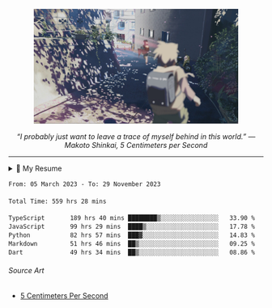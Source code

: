 <p align="center"><img src="asset/header.jpg" width="80%"/></p>
<p align="center"><i>“I probably just want to leave a trace of myself behind in this world.” ― Makoto Shinkai, 5 Centimeters per Second</i></p>

---

<details>
  <summary>📃 My Resume</summary>

### Education

- 📖 **Computer Science**\
📆 10/2021 - present\
📍 **Thang Long University** - Hoang Mai, Hanoi, Vietnam

### Experience

<img align="right" src="https://img.shields.io/badge/Figma-F24E1E?style=flat&logo=figma&logoColor=white"/>
<img align="right" src="https://img.shields.io/badge/node.js-6DA55F?style=flat&logo=node.js&logoColor=white"/>
<img align="right" src="https://img.shields.io/badge/Next.js-black?style=flat&logo=next.js&logoColor=white"/>
<img align="right" src="https://img.shields.io/badge/TypeScript-007ACC?style=flat&logo=typescript&logoColor=white"/>


- 👨‍💻 **Frontend Web Intern**\
📆 07/2023 - present\
📍 **MQ ICT Solutions** - Hoang Mai, Hanoi, Vietnam
</details>

<!--START_SECTION:waka-->

```txt
From: 05 March 2023 - To: 29 November 2023

Total Time: 559 hrs 28 mins

TypeScript       189 hrs 40 mins ████████▒░░░░░░░░░░░░░░░░   33.90 %
JavaScript       99 hrs 29 mins  ████▒░░░░░░░░░░░░░░░░░░░░   17.78 %
Python           82 hrs 57 mins  ███▓░░░░░░░░░░░░░░░░░░░░░   14.83 %
Markdown         51 hrs 46 mins  ██▒░░░░░░░░░░░░░░░░░░░░░░   09.25 %
Dart             49 hrs 34 mins  ██▒░░░░░░░░░░░░░░░░░░░░░░   08.86 %
```

<!--END_SECTION:waka-->

###### Source Art

-  [5 Centimeters Per Second](https://wallhaven.cc/w/nrowq1)

